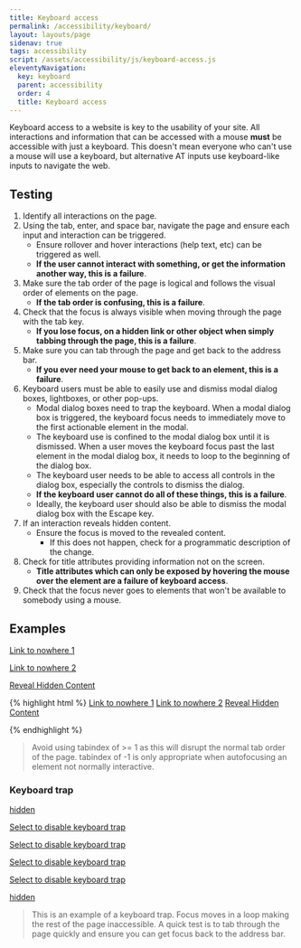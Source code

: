 ```yaml
---
title: Keyboard access
permalink: /accessibility/keyboard/
layout: layouts/page
sidenav: true
tags: accessibility
script: /assets/accessibility/js/keyboard-access.js
eleventyNavigation: 
  key: keyboard
  parent: accessibility
  order: 4
  title: Keyboard access
---
```


Keyboard access to a website is key to the usability of your site. All interactions and information that can be accessed with a mouse **must** be accessible with just a keyboard. This doesn't mean everyone who can't use a mouse will use a keyboard, but alternative AT inputs use keyboard-like inputs to navigate the web.

## Testing

1. Identify all interactions on the page.
2. Using the tab, enter, and space bar, navigate the page and ensure each input and interaction can be triggered.
    * Ensure rollover and hover interactions (help text, etc) can be triggered as well.
    * __If the user cannot interact with something, or get the information another way, this is a failure__.
3. Make sure the tab order of the page is logical and follows the visual order of elements on the page.
    * __If the tab order is confusing, this is a failure__.
4. Check that the focus is always visible when moving through the page with the tab key.
    * __If you lose focus, on a hidden link or other object when simply tabbing through the page, this is a failure__.
5. Make sure you can tab through the page and get back to the address bar.
    * __If you ever need your mouse to get back to an element, this is a failure__.
6. Keyboard users must be able to easily use and dismiss modal dialog boxes, lightboxes, or other pop-ups.
    * Modal dialog boxes need to trap the keyboard. When a modal dialog box is triggered, the keyboard focus needs to immediately move to the first actionable element in the modal.
    * The keyboard use is confined to the modal dialog box until it is dismissed. When a user moves the keyboard focus past the last element in the modal dialog box, it needs to loop to the beginning of the dialog box.
    * The keyboard user needs to be able to access all controls in the dialog box, especially the controls to dismiss the dialog.
    * __If the keyboard user cannot do all of these things, this is a failure__.
    * Ideally, the keyboard user should also be able to dismiss the modal dialog box with the Escape key.
7. If an interaction reveals hidden content.
    * Ensure the focus is moved to the revealed content.
        * If this does not happen, check for a programmatic description of the change.
8. Check for title attributes providing information not on the screen.
    * __Title attributes which can only be exposed by hovering the mouse over the element are a failure of keyboard access__.
9. Check that the focus never goes to elements that won't be available to somebody using a mouse.

## Examples

<a href="#">Link to nowhere 1</a>

<a href="#">Link to nowhere 2</a>

<a href="javascript:var link = document.getElementById('hiddenContent'); link.setAttribute('style', 'display: block'); link.focus();">Reveal Hidden Content</a>

<div id="hiddenContent" style="display:none;" tabindex='-1'>This div was hidden, now it's not!</div>

{% highlight html %}
<a href="#">Link to nowhere 1</a>
<a href="#">Link to nowhere 2</a>
<a href="javascript:var link = document.getElementById('hiddenContent'); link.setAttribute('style', 'display: block'); link.focus();">
  Reveal Hidden Content
</a>
<div id="hiddenContent"
	 style="display:none;"
	 tabindex='-1'>
	This div was hidden, now it's not!
</div>
{% endhighlight %}

> Avoid using tabindex of >= 1 as this will disrupt the normal tab order of the page. tabindex of -1 is only appropriate when autofocusing an element not normally interactive.

<h3 id='keyboard-trap'>Keyboard trap</h3>

<a class="sr-only moveFocus" href="#">hidden</a>

<a class="keyboardTrap" href="#">Select to disable keyboard trap</a>

<a class="keyboardTrap" href="#">Select to disable keyboard trap</a>

<a class="keyboardTrap" href="#">Select to disable keyboard trap</a>

<a class="keyboardTrap" href="#">Select to disable keyboard trap</a>

<a class="sr-only moveFocus" href="#">hidden</a>

> This is an example of a keyboard trap. Focus moves in a loop making the rest of the page inaccessible. A quick test is to tab through the page quickly and ensure you can get focus back to the address bar.
